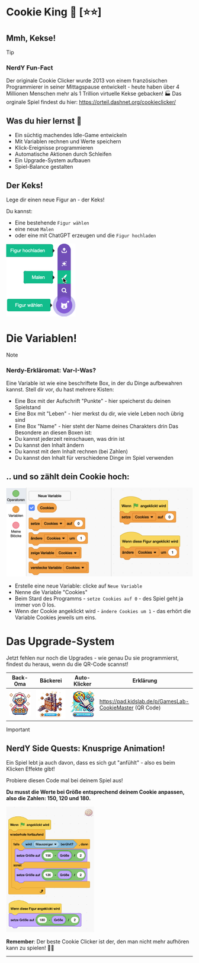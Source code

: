 
# Cookie King 🍪 [⭐⭐]
## Mmh, Kekse! 

> [!TIP]
> ### NerdY Fun-Fact
> Der originale Cookie Clicker wurde 2013 von einem französischen Programmierer in seiner Mittagspause entwickelt - heute haben über 4 Millionen Menschen mehr als 1 Trillion virtuelle Kekse gebacken! 🏭 Das orginale Spiel findest du hier: https://orteil.dashnet.org/cookieclicker/ 

## Was du hier lernst 🎯

- Ein süchtig machendes Idle-Game entwickeln
- Mit Variablen rechnen und Werte speichern
- Klick-Ereignisse programmieren
- Automatische Aktionen durch Schleifen
- Ein Upgrade-System aufbauen
- Spiel-Balance gestalten

## Der Keks!

Lege dir einen neue Figur an - der Keks!

Du kannst: 

- Eine bestehende `Figur wählen`
- eine neue `Malen`
- oder eine mit ChatGPT erzeugen und die `Figur hochladen`

<img src="scratch/Figur-neu.png" alt="Figur-neu" style="zoom:50%;" />

# Die Variablen!



> [!NOTE]
> ### Nerdy-Erkläromat: Var-I-Was?
> Eine Variable ist wie eine beschriftete Box, in der du Dinge aufbewahren kannst. Stell dir vor, du hast mehrere Kisten:
> - Eine Box mit der Aufschrift "Punkte" - hier speicherst du deinen Spielstand
> - Eine Box mit "Leben" - hier merkst du dir, wie viele Leben noch übrig sind
> - Eine Box "Name" - hier steht der Name deines Charakters drin
> Das Besondere an diesen Boxen ist:
> - Du kannst jederzeit reinschauen, was drin ist
> - Du kannst den Inhalt ändern
> - Du kannst mit dem Inhalt rechnen (bei Zahlen)
> - Du kannst den Inhalt für verschiedene Dinge im Spiel verwenden



## 

## .. und so zählt dein Cookie hoch:

![05-cookie-code](screenshots/05-cookie-code.png)

- Erstelle eine neue Variable: clicke auf `Neue Variable`
- Nenne die Variable "Cookies"
- Beim Stard des Programms - `setze Cookies auf 0` - des Spiel geht ja immer von 0 los.
- Wenn der Cookie angeklickt wird - `ändere Cookies um 1` -  das erhört die Variable Cookies jeweils um eins.

# Das Upgrade-System

Jetzt fehlen nur noch die Upgrades - wie genau Du sie programmierst, findest du heraus, wenn du die QR-Code scannst!

| Back-Oma                               | Bäckerei                                           | Auto-Klicker                             | Erklärung                                                |
| -------------------------------------- | -------------------------------------------------- | ---------------------------------------- | -------------------------------------------------------- |
| ![clicker-oma](bilder/clicker-oma.png) | ![clicker-baeckerei](bilder/clicker-baeckerei.png) | ![clicker-auto](bilder/clicker-auto.png) | https://pad.kidslab.de/p/GamesLab-CookieMaster (QR Code) |

> [!IMPORTANT]
>
> ## NerdY Side Quests: Knusprige Animation!
>
> Ein Spiel lebt ja auch davon, dass es sich gut "anfühlt" - also es beim Klicken Effekte gibt!
>
> Probiere diesen Code mal bei deinem Spiel aus!  
>
> **Du musst die Werte bei Größe entsprechend deinem Cookie anpassen, also die Zahlen: 150, 120 und 180.** 
>
> <img src="screenshots/05-cookie-effect.png" alt="05-cookie-effect" style="zoom:33%;" />

**Remember**: Der beste Cookie Clicker ist der, den man nicht mehr aufhören kann zu spielen! 🍪✨

---
